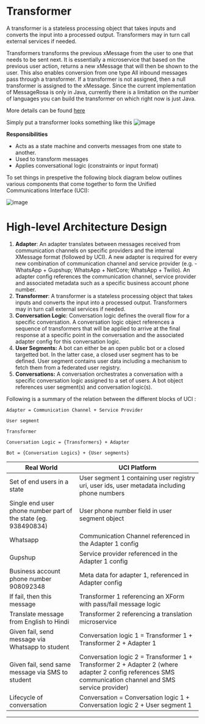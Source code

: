 # Transformer
A transformer is a stateless processing object that takes inputs and converts the input into a processed output. Transformers may in turn call external services if needed.&#x20;

Transformers transforms the previous xMessage from the user to one that needs to be sent next. It is essentially a microservice that based on the previous user action, returns a new xMessage that will then be shown to the user. This also enables conversion from one type
All inbound messages pass through a transformer. If a transformer is not assigned, then a null transformer is assigned to the xMessage. Since the current implementation of MessageRosa is only in Java, currently there is a limitation on the number of languages you can build the transformer on which right now is just Java.

More details can be found [here]([url](https://uci.sunbird.org/use/developer/uci-basics/transformers))

Simply put a transformer looks something like this 
![image](https://user-images.githubusercontent.com/25716415/188440155-57ff1bbe-0a11-4362-bce7-cdd8b1f456a9.png)

**Responsibilities**
* Acts as a state machine and converts messages from one state to another.
* Used to transform messages
* Applies conversational logic (constraints or input format)

To set things in prespetive the following block diagram below outlines various components that come together to form the Unified Communications Interface (UCI):

![image](https://user-images.githubusercontent.com/25716415/188420798-155fdd16-efcd-40f3-af69-bf4c49833295.png)

# High-level Architecture Design

1. **Adapter**: An adapter translates between messages received from communication channels on specific providers and the internal XMessage format (followed by UCI). A new adapter is required for every new combination of communication channel and service provider (e.g. - WhatsApp + Gupshup; WhatsApp + NetCore; WhatsApp + Twilio). An adapter config references the communication channel, service provider and associated metadata such as a specific business account phone number.
2. **Transformer**: A transformer is a stateless processing object that takes inputs and converts the input into a processed output. Transformers may in turn call external services if needed.&#x20;
3. **Conversation Logic**: Conversation logic defines the overall flow for a specific conversation. A conversation logic object references a sequence of transformers that will be applied to arrive at the final response at a specific point in the conversation and the associated adapter config for this conversation logic.
4. **User Segments:** A bot can either be an open public bot or a closed targetted bot. In the latter case, a closed user segment has to be defined. User segment contains user data including a mechanism to fetch them from a federated user registry.
5. **Conversations:** A conversation orchestrates a conversation with a specific conversation logic assigned to a set of users. A bot object references user segment(s) and conversation logic(s).

Following is a summary of the relation between the different blocks of UCI :

`Adapter = Communication Channel + Service Provider`&#x20;

`User segment`&#x20;

`Transformer`&#x20;

`Conversation Logic = {Transformers} + Adapter`&#x20;

`Bot = {Conversation Logics} + {User segments}`

| Real World                                                     | UCI Platform                                                                                                                                            |
| -------------------------------------------------------------- | ------------------------------------------------------------------------------------------------------------------------------------------------------- |
| Set of end users in a state                                    | User segment 1 containing user registry uri, user ids, user metadata including phone numbers                                                            |
| Single end user phone number part of the state (eg. 938490834) | User phone number field in user segment object                                                                                                          |
| Whatsapp                                                       | Communication Channel referenced in the Adapter 1 config                                                                                                |
| Gupshup                                                        | Service provider referenced in the Adapter 1 config                                                                                                     |
| Business account phone number 908092348                        | Meta data for adapter 1, referenced in Adapter config                                                                                                   |
| If fail, then this message                                     | Transformer 1 referencing an XForm with pass/fail message logic                                                                                         |
| Translate message from English to Hindi                        | Transformer 2 referencing a translation microservice                                                                                                    |
| Given fail, send message via Whatsapp to student               | Conversation logic 1 = Transformer 1 + Transformer 2 + Adapter 1                                                                                        |
| Given fail, send same message via SMS to student               | Conversation logic 2 = Transformer 1 + Transformer 2 + Adapter 2 (where adapter 2 config references SMS communication channel and SMS service provider) |
| Lifecycle of conversation                                      | Conversation = Conversation logic 1 + Conversation logic 2 + User segment 1                                                                             |



****
